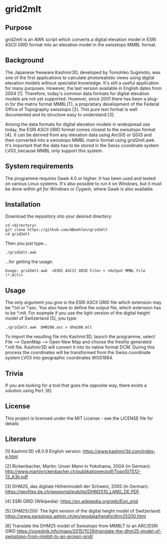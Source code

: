 # grid2mlt

## Purpose
grid2mlt is an AWK script which converts a digital elevation model in ESRI ASCII GRID format into an elevation model in the swisstopo MMBL format.

## Background
The Japanese freeware Kashmir3D, developed by Tomohiko Sugimoto, was one of the first applications to calculate photorealistic views using digital elevation models without specialist knowledge. It's still a useful application for many purposes. However, the last version available in English dates from 2004 \[1\]. Therefore, today's common data formats for digital elevation models are not yet supported. However, since 2001 there has been a plug-in for the matrix format MMBL(T), a proprietary development of the Federal Office of Topography swisstopo \[2\]. This pure text format is well documented and its structure easy to understand \[3\].

Among the data formats for digital elevation models in widespread use today, the ESRI ASCII GRID format comes closest to the swisstopo format \[4\]. It can be derived from any elevation data using ArcGIS or QGIS and then converted into a swisstopo MMBL matrix format using grid2mlt.awk. It's important that the data has to be stored in the Swiss coordinate system LV03, because MMBL only support this system.

## System requirements
The programme requires Gawk 4.0 or higher. It has been used and tested on various Linux systems. It's also possible to run it on Windows, but it must be done within _git for Windows_ or _Cygwin_, where Gawk is also available.

## Installation
Download the repository into your desired directory:

```
cd <directory>
git clone https://github.com/ABoehlen/grid2mlt
cd grid2mlt
```

Then you just type…

```
./grid2mlt.awk
```

…for getting the usage:

```
Usage: grid2mlt.awk  <ESRI ASCII GRID File> > <Output MMBL File (*.mlt)>
```

## Usage

The only argument you give is the ESRI ASCII GRID file which extension may be \*.txt or \*.asc. You also have to define the output file, which extension has to be \*.mlt. For example if you use the light version of the digital height model of Switzerland \[5\], you type:

```
./grid2mlt.awk  DHM200.asc > dhm200.mlt
```

To import the resulting file into Kashmir3D, launch the programme, select File –> OpenMap –> Open New Map and choose the freshly generated \*.mlt file. Kashmir3D will convert it into its native format DCM. During this process the coordinates will be transformed from the Swiss coordinate system LV03 into geographic coordinates WGS1984.

## Trivia

If you are looking for a tool that goes the opposite way, there exists a solution using Perl. \[6\]

## License

This project is licensed under the MIT License - see the LICENSE file for details

## Literature
\[1\] Kashmir3D v8.0.9 English version: https://www.kashmir3d.com/index-e.html

\[2\] Rickenbacher, Martin: Unser Mann in Yokohama, 2004 (in German): http://www.martinrickenbacher.ch/publikationen/pdf/Topo107S12-13_A3lr.pdf

\[3\] DHM25, das digitale Höhenmodell der Schweiz, 2005 (in German): https://geofiles.be.ch/geoportal/pub/lpi/DHM2510_LANG_DE.PDF

\[4\] ESRI GRID (Wikipedia): https://en.wikipedia.org/wiki/Esri_grid

\[5\] DHM25/200: The light version of the digital height model of Switzerland: https://www.swisstopo.admin.ch/en/geodata/height/dhm25200.html

\[6\] Translate the DHM25 model of Swisstopo from MMBLT to an ARC/ESRI GRID https://ourednik.info/maps/2015/11/29/translate-the-dhm25-model-of-swisstopo-from-mmblt-to-an-arcesri-grid/

